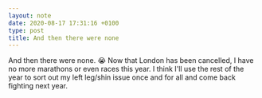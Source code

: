 ```yaml
---
layout: note
date: 2020-08-17 17:31:16 +0100
type: post
title: And then there were none
---
```


And then there were none. 😭 Now that London has been cancelled, I have no more marathons or even races this year. I think I'll use the rest of the year to sort out my left leg/shin issue once and for all and come back fighting next year.